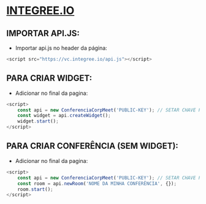 **[INTEGREE.IO](https://integree.io/)**
========

IMPORTAR API.JS:
---------------

* Importar api.js no header da página:
~~~js script
<script src="https://vc.integree.io/api.js"></script>
~~~

PARA CRIAR WIDGET:
-------------

* Adicionar no final da pagina:
~~~js script
<script>
    const api = new ConferenciaCorpMeet('PUBLIC-KEY'); // SETAR CHAVE PÚBLICA DA API
    const widget = api.createWidget();
    widget.start();
</script>
~~~

PARA CRIAR CONFERÊNCIA (SEM WIDGET):
-------------------------------

* Adicionar no final da pagina:
~~~js script
<script>
    const api = new ConferenciaCorpMeet('PUBLIC-KEY'); // SETAR CHAVE PÚBLICA DA API
    const room = api.newRoom('NOME DA MINHA CONFERÊNCIA', {});
    room.start();
</script>
~~~